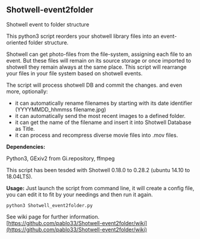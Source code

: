 ## Shotwell-event2folder
Shotwell event to folder structure  

This python3 script reorders your shotwell library files into an event-oriented folder structure.  

Shotwell can get photo-files from the file-system, assigning each file to an event. But these files will remain on its source storage or once imported to shotwell they remain always at the same place.
This script will rearrange your files in your file system based on shotwell events.

The script will process shotwell DB and commit the changes.
and even more, optionally:
- it can automatically rename filenames by starting with its date identifier (YYYYMMDD_hhmmss filename.jpg)  
- it can automatically send the most recent images to a defined folder.  
- it can get the name of the filename and insert it into Shotwell Database as Title.  
- it can process and recompress diverse movie files into .mov files.  

**Dependencies:**

Python3, GExiv2 from Gi.repository, ffmpeg  

This script has been tesded with Shotwell 0.18.0 to 0.28.2 (ubuntu 14.10 to 18.04LTS).

**Usage:**
Just launch the script from command line, it will create a config file, you can edit it to fit by your needings and then run it again.

	python3 Shotwell_event2folder.py


See wiki page for further information. 
[https://github.com/pablo33/Shotwell-event2folder/wiki](https://github.com/pablo33/Shotwell-event2folder/wiki)
